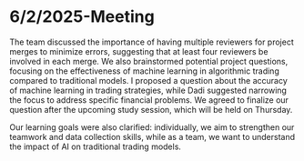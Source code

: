 # 6/2/2025-Meeting

The team discussed the importance of having multiple reviewers
for project merges to minimize errors, suggesting that at least
four reviewers be involved in each merge. We also brainstormed
potential project questions, focusing on the effectiveness of
machine learning in algorithmic trading compared to traditional
models. I proposed a question about the accuracy of machine
learning in trading strategies, while Dadi suggested narrowing
the focus to address specific financial problems. We agreed
to finalize our question after the upcoming study session,
which will be held on Thursday.

Our learning goals were also clarified: individually, we aim to
strengthen our teamwork and data collection skills, while as a
team, we want to understand the impact of AI on traditional trading models.
